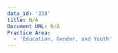 ```yaml
---
data_id: '238'
title: N/A
Document URL: N/A
Practice Area:
  - 'Education, Gender, and Youth'
---
```

